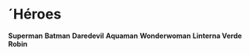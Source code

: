 # ´Héroes

**Superman** 
**Batman**
**Daredevil**
**Aquaman**
**Wonderwoman**
**Linterna Verde**
**Robin**
